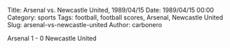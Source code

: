 Title: Arsenal vs. Newcastle United, 1989/04/15
Date: 1989/04/15 00:00
Category: sports
Tags: football, football scores, Arsenal, Newcastle United
Slug: arsenal-vs-newcastle-united
Author: carbonero


Arsenal 1 - 0 Newcastle United

